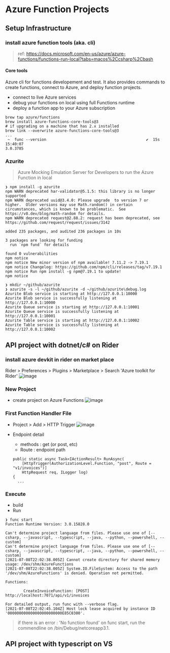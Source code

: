 # Azure Function Projects

## Setup Infrastructure
### install azure function tools (aka. cli)
> ref: https://docs.microsoft.com/en-us/azure/azure-functions/functions-run-local?tabs=macos%2Ccsharp%2Cbash

#### Core tools
Azure cli for functions developement and test.
It also provides commands to create functions, connect to Azure, and deploy function projects.
- connect to live Azure services
- debug your functions on local using full Functions runtime
- deploy a function app to your Azure subscription

```
brew tap azure/functions
brew install azure-functions-core-tools@3
# if upgrading on a machine that has 2.x installed
brew link --overwrite azure-functions-core-tools@3
...
 ~  func --version                                            ✔  15s  15:40:07
3.0.3785
```

### Azurite
> Azure Mocking Emulation Server for Developers to run the Azure Function in local
```
❯ npm install -g azurite
npm WARN deprecated har-validator@5.1.5: this library is no longer supported
npm WARN deprecated uuid@3.4.0: Please upgrade  to version 7 or higher.  Older versions may use Math.random() in certain circumstances, which is known to be problematic.  See https://v8.dev/blog/math-random for details.
npm WARN deprecated request@2.88.2: request has been deprecated, see https://github.com/request/request/issues/3142

added 235 packages, and audited 236 packages in 10s

3 packages are looking for funding
  run `npm fund` for details

found 0 vulnerabilities
npm notice
npm notice New minor version of npm available! 7.11.2 -> 7.19.1
npm notice Changelog: https://github.com/npm/cli/releases/tag/v7.19.1
npm notice Run npm install -g npm@7.19.1 to update!
npm notice

❯ mkdir ~/github/azurite
❯ azurite -s -l ~/github/azurite -d ~/github/azurite\debug.log
Azurite Blob service is starting at http://127.0.0.1:10000
Azurite Blob service is successfully listening at http://127.0.0.1:10000
Azurite Queue service is starting at http://127.0.0.1:10001
Azurite Queue service is successfully listening at http://127.0.0.1:10001
Azurite Table service is starting at http://127.0.0.1:10002
Azurite Table service is successfully listening at http://127.0.0.1:10002
```

## API project with dotnet/c# on Rider
### install azure devkit in rider on market place
Rider > Preferences > Plugins > Marketplace > Search 'Azure toolkit for Rider'
![image](https://user-images.githubusercontent.com/59367560/124996978-ca82d500-e041-11eb-8d38-94552706230a.png)
### New Project
- create project on Azure Functions
![image](https://user-images.githubusercontent.com/59367560/124997506-a673c380-e042-11eb-9c54-2256d4ad03a8.png)

### First Function Handler File
- Project > Add > HTTP Trigger
![image](https://user-images.githubusercontent.com/59367560/124997671-f8b4e480-e042-11eb-9ebc-0c9e018dc93e.png)

- Endpoint detail
  - methods : get (or post, etc)
  - Route : endpoint path
  ```
  public static async Task<IActionResult> RunAsync(
      [HttpTrigger(AuthorizationLevel.Function, "post", Route = "v1/invoices")]
      HttpRequest req, ILogger log)
  {
    ...
  ```
  
### Execute
- build
- Run 
```
❯ func start
Function Runtime Version: 3.0.15828.0

Can't determine project language from files. Please use one of [--csharp, --javascript, --typescript, --java, --python, --powershell, --custom]
Can't determine project language from files. Please use one of [--csharp, --javascript, --typescript, --java, --python, --powershell, --custom]
[2021-07-08T22:02:38.005Z] Cannot create directory for shared memory usage: /dev/shm/AzureFunctions
[2021-07-08T22:02:38.005Z] System.IO.FileSystem: Access to the path '/dev/shm/AzureFunctions' is denied. Operation not permitted.

Functions:

        CreateInvoiceFunction: [POST] http://localhost:7071/api/v1/invoices

For detailed output, run func with --verbose flag.
[2021-07-08T22:02:45.104Z] Host lock lease acquired by instance ID '000000000000000000000000E85C0300'.

```
> if there is an error : 'No function found' on func start, run the commendline on /bin/Debug/netcoreapp3.1.

## API project with typescript on VS
